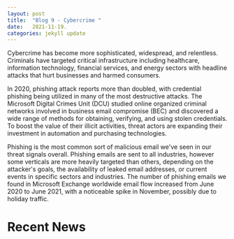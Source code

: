 ```yaml
---
layout: post
title:  "Blog 9 - Cybercrime "
date:   2021-11-19.
categories: jekyll update
---
```



Cybercrime has become more sophisticated, widespread, and relentless. Criminals have targeted critical infrastructure including healthcare, information technology, financial services, and energy sectors with headline attacks that hurt businesses and harmed consumers. 

In 2020, phishing attack reports more than doubled, with credential phishing being utilized in many of the most destructive attacks. The Microsoft Digital Crimes Unit (DCU) studied online organized criminal networks involved in business email compromise (BEC) and discovered a wide range of methods for obtaining, verifying, and using stolen credentials. To boost the value of their illicit activities, threat actors are expanding their investment in automation and purchasing technologies.

Phishing is the most common sort of malicious email we've seen in our threat signals overall. Phishing emails are sent to all industries, however some verticals are more heavily targeted than others, depending on the attacker's goals, the availability of leaked email addresses, or current events in specific sectors and industries. The number of phishing emails we found in Microsoft Exchange worldwide email flow increased from June 2020 to June 2021, with a noticeable spike in November, possibly due to holiday traffic.

<h1>  Recent News </h1>